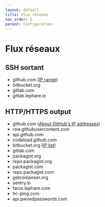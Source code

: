 ```yaml
---
layout: default
title: Flux réseaux
nav_order: 5
parent: Configuration
---
```


# Flux réseaux

## SSH sortant

- github.com ([IP range](https://help.github.com/articles/what-ip-addresses-does-github-use-that-i-should-whitelist))
- bitbucket.org
- gitlab.com
- gitlab.lephare.io

## HTTP/HTTPS output

- github.com ([About GitHub's IP addresses](https://help.github.com/en/articles/about-githubs-ip-addresses))
- raw.githubusercontent.com
- api.github.com
- codeload.github.com
- bitbucket.org ([IP list](https://confluence.atlassian.com/bitbucket/what-are-the-bitbucket-cloud-ip-addresses-i-should-use-to-configure-my-corporate-firewall-343343385.html))
- gitlab.com
- packagist.org
- repo.packagist.org
- packagist.com
- repo.packagist.com
- getcomposer.org
- sentry.io
- faros.lephare.com
- hc-ping.com
- api.pwnedpasswords.com
